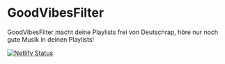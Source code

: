 # GoodVibesFilter
GoodVibesFilter macht deine Playlists frei von Deutschrap, höre nur noch gute Musik in deinen Playlists!

[![Netlify Status](https://api.netlify.com/api/v1/badges/459b5564-5dc0-43b8-8e5a-3ef01074e83f/deploy-status)](https://app.netlify.com/sites/peaceful-mestorf-95f4b4/deploys)
